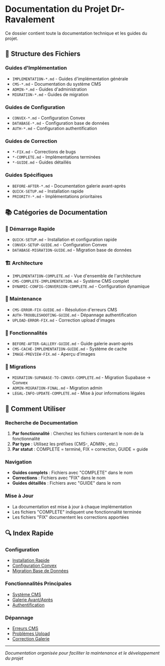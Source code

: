# Documentation du Projet Dr-Ravalement

Ce dossier contient toute la documentation technique et les guides du projet.

## 📁 Structure des Fichiers

### Guides d'Implémentation
- `IMPLEMENTATION-*.md` - Guides d'implémentation générale
- `CMS-*.md` - Documentation du système CMS
- `ADMIN-*.md` - Guides d'administration
- `MIGRATION-*.md` - Guides de migration

### Guides de Configuration
- `CONVEX-*.md` - Configuration Convex
- `DATABASE-*.md` - Configuration base de données
- `AUTH-*.md` - Configuration authentification

### Guides de Correction
- `*-FIX.md` - Corrections de bugs
- `*-COMPLETE.md` - Implémentations terminées
- `*-GUIDE.md` - Guides détaillés

### Guides Spécifiques
- `BEFORE-AFTER-*.md` - Documentation galerie avant-après
- `QUICK-SETUP.md` - Installation rapide
- `PRIORITY-*.md` - Implémentations prioritaires

## 📚 Catégories de Documentation

### 🚀 Démarrage Rapide
- `QUICK-SETUP.md` - Installation et configuration rapide
- `CONVEX-SETUP-GUIDE.md` - Configuration Convex
- `DATABASE-MIGRATION-GUIDE.md` - Migration base de données

### 🏗️ Architecture
- `IMPLEMENTATION-COMPLETE.md` - Vue d'ensemble de l'architecture
- `CMS-COMPLETE-IMPLEMENTATION.md` - Système CMS complet
- `DYNAMIC-CONFIG-CONVERSION-COMPLETE.md` - Configuration dynamique

### 🔧 Maintenance
- `CMS-ERROR-FIX-GUIDE.md` - Résolution d'erreurs CMS
- `AUTH-TROUBLESHOOTING-GUIDE.md` - Dépannage authentification
- `UPLOAD-ERROR-FIX.md` - Correction upload d'images

### 🎨 Fonctionnalités
- `BEFORE-AFTER-GALLERY-GUIDE.md` - Guide galerie avant-après
- `CMS-CACHE-IMPLEMENTATION-GUIDE.md` - Système de cache
- `IMAGE-PREVIEW-FIX.md` - Aperçu d'images

### 🔄 Migrations
- `MIGRATION-SUPABASE-TO-CONVEX-COMPLETE.md` - Migration Supabase → Convex
- `ADMIN-MIGRATION-FINAL.md` - Migration admin
- `LEGAL-INFO-UPDATE-COMPLETE.md` - Mise à jour informations légales

## 📖 Comment Utiliser

### Recherche de Documentation
1. **Par fonctionnalité** : Cherchez les fichiers contenant le nom de la fonctionnalité
2. **Par type** : Utilisez les préfixes (CMS-, ADMIN-, etc.)
3. **Par statut** : COMPLETE = terminé, FIX = correction, GUIDE = guide

### Navigation
- **Guides complets** : Fichiers avec "COMPLETE" dans le nom
- **Corrections** : Fichiers avec "FIX" dans le nom
- **Guides détaillés** : Fichiers avec "GUIDE" dans le nom

### Mise à Jour
- La documentation est mise à jour à chaque implémentation
- Les fichiers "COMPLETE" indiquent une fonctionnalité terminée
- Les fichiers "FIX" documentent les corrections apportées

## 🔍 Index Rapide

### Configuration
- [Installation Rapide](QUICK-SETUP.md)
- [Configuration Convex](CONVEX-SETUP-GUIDE.md)
- [Migration Base de Données](DATABASE-MIGRATION-GUIDE.md)

### Fonctionnalités Principales
- [Système CMS](CMS-COMPLETE-IMPLEMENTATION.md)
- [Galerie Avant/Après](BEFORE-AFTER-GALLERY-GUIDE.md)
- [Authentification](AUTH-TROUBLESHOOTING-GUIDE.md)

### Dépannage
- [Erreurs CMS](CMS-ERROR-FIX-GUIDE.md)
- [Problèmes Upload](UPLOAD-ERROR-FIX.md)
- [Correction Galerie](BEFORE-AFTER-FIX-SUMMARY.md)

---

*Documentation organisée pour faciliter la maintenance et le développement du projet*
